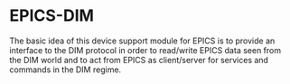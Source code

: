 EPICS-DIM
=========

The basic idea of this device support module for EPICS is to provide an interface to the DIM protocol in order to read/write EPICS data seen from the DIM world and to act from EPICS as client/server for services and commands in the DIM regime. 
